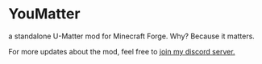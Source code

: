 # YouMatter
a standalone U-Matter mod for Minecraft Forge. Why? Because it matters.


For more updates about the mod, feel free to [join my discord server.](http://discord.mayus.me)
